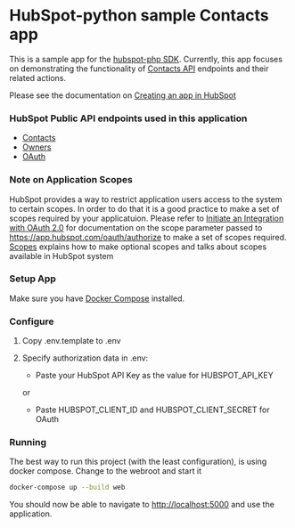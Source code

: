 # HubSpot-python sample Contacts app

This is a sample app for the [hubspot-php SDK](../../../../). Currently, this app focuses on demonstrating the functionality of [Contacts API](https://developers.hubspot.com/docs/crm/contacts) endpoints and their related actions.

Please see the documentation on [Creating an app in HubSpot](https://developers.hubspot.com/docs/creating-an-app)

### HubSpot Public API endpoints used in this application

  - [Contacts](https://developers.hubspot.com/docs/crm/contacts)
  - [Owners](https://developers.hubspot.com/docs/crm/owners)
  - [OAuth](https://developers.hubspot.com/docs/working-with-oauth)

### Note on Application Scopes

HubSpot provides a way to restrict application users access to the system to certain scopes. In order to do that it is a good practice to make a set of scopes required by your applicatuion.
Please refer to [Initiate an Integration with OAuth 2.0](https://developers.hubspot.com/docs/methods/oauth2/initiate-oauth-integration) for documentation on the scope parameter passed to https://app.hubspot.com/oauth/authorize to make a set of scopes required. [Scopes](https://developers.hubspot.com/docs/methods/oauth2/initiate-oauth-integration#scopes) explains how to make optional scopes and talks about scopes available in HubSpot system

### Setup App

Make sure you have [Docker Compose](https://docs.docker.com/compose/) installed.

### Configure

1. Copy .env.template to .env
2. Specify authorization data in .env:

    - Paste your HubSpot API Key as the value for HUBSPOT_API_KEY

    or

    - Paste HUBSPOT_CLIENT_ID and HUBSPOT_CLIENT_SECRET for OAuth

### Running

The best way to run this project (with the least configuration), is using docker compose.  Change to the webroot and start it

```bash
docker-compose up --build web
```
You should now be able to navigate to [http://localhost:5000](http://localhost:5000) and use the application.
